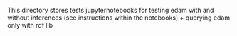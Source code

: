 This directory stores tests jupyternotebooks for testing edam with and without inferences (see instructions within the notebooks) + querying edam only with rdf lib 